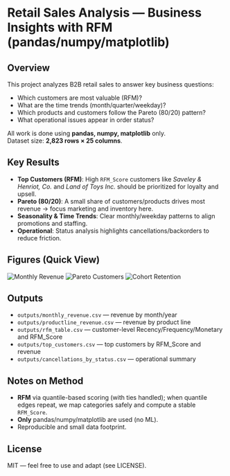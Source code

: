 # Retail Sales Analysis — Business Insights with RFM (pandas/numpy/matplotlib)

## Overview
This project analyzes B2B retail sales to answer key business questions:
- Which customers are most valuable (RFM)?
- What are the time trends (month/quarter/weekday)?
- Which products and customers follow the Pareto (80/20) pattern?
- What operational issues appear in order status?

All work is done using **pandas, numpy, matplotlib** only.  
Dataset size: **2,823 rows × 25 columns**.

## Key Results
- **Top Customers (RFM)**: High `RFM_Score` customers like *Saveley & Henriot, Co.* and *Land of Toys Inc.* should be prioritized for loyalty and upsell.
- **Pareto (80/20)**: A small share of customers/products drives most revenue → focus marketing and inventory here.
- **Seasonality & Time Trends**: Clear monthly/weekday patterns to align promotions and staffing.
- **Operational**: Status analysis highlights cancellations/backorders to reduce friction.

## Figures (Quick View)
![Monthly Revenue](figures/monthly_revenue.png)
![Pareto Customers](figures/pareto_customers.png)
![Cohort Retention](figures/cohort_retention.png)

## Outputs
- `outputs/monthly_revenue.csv` — revenue by month/year
- `outputs/productline_revenue.csv` — revenue by product line
- `outputs/rfm_table.csv` — customer-level Recency/Frequency/Monetary and RFM_Score
- `outputs/top_customers.csv` — top customers by RFM_Score and revenue
- `outputs/cancellations_by_status.csv` — operational summary

## Notes on Method
- **RFM** via quantile-based scoring (with ties handled); when quantile edges repeat, we map categories safely and compute a stable `RFM_Score`.
- **Only** pandas/numpy/matplotlib are used (no ML).  
- Reproducible and small data footprint.

## License
MIT — feel free to use and adapt (see LICENSE).

